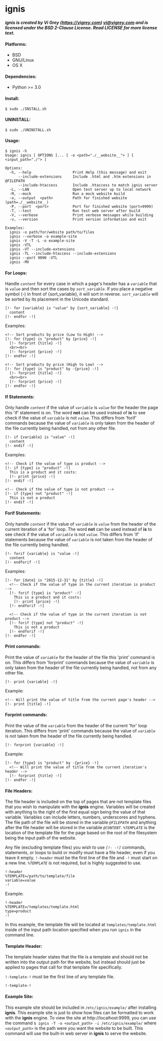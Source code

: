 # ignis

**_ignis is created by Vi Grey (https://vigrey.com) <vi@vigrey.com> and is licensed under the BSD 2-Clause License.  Read LICENSE for more license text._**

#### Platforms:
- BSD
- GNU/Linux
- OS X

#### Dependencies:
- Python >= 3.0

#### Install:
    $ sudo ./INSTALL.sh

#### UNINSTALL:
    $ sudo ./UNINSTALL.sh

#### Usage:
    $ ignis -h
    Usage: ignis [ OPTIONS ]... [ -o <path="./__website__"> ] [ <input_path="./"> ]

    Options:
      -h, --help                   Print Help (this message) and exit
          --include-extensions     Include .html and .htm extensions in @FILEPATH
          --include-htaccess       Include .htaccess to match ignis server
      -L, --LAN                    Open test server up to local network
      -M, --mock                   Run a mock website build
      -o, --output  <path>         Path for finished website (path=./__website__)
      -P, --port  <port>           Port for finished website (port=9999)
      -T, --test                   Run test web server after build
      -V, --verbose                Print verbose messages while building
      -v, --version                Print version information and exit

    Examples:
      ignis -o path/for/website path/to/files
      ignis --verbose -o example-site
      ignis -V -T -L -o example-site
      ignis -VTL
      ignis -VT --include-extensions
      ignis -TL --include-htaccess --include-extensions
      ignis --port 9090 -VTL
      ignis -MV

#### For Loops:

Handle *`content`* for every case in which a page's header has a *`variable`* that is *`value`* and then sort the cases by *`sort_variable`*.  If you place a negative symbol (-) in front of {sort_variable}, it will sort in reverse.  *`sort_variable`* will be sorted by its placement in the Unicode standard.

    [!- for {variable} is "value" by {sort_variable} -!]
      content
    [!- endfor -!]

Examples:

    <!-- Sort products by price (Low to High) -->
    [!- for {type} is "product" by {price} -!]
      [!- forprint {title} -!]
      <br><br>
      [!- forprint {price} -!]
    [!- endfor -!]

    <!-- Sort products by price (High to Low) -->
    [!- for {type} is "product" by -{price} -!]
      [!- forprint {title} -!]
      <br><br>
      [!- forprint {price} -!]
    [!- endfor -!]

#### If Statements:

Only handle *`content`* if the value of *`variable`* is *`value`* for the header the page this 'if' statement is on.  The word **not** can be used instead of **is** to see check if the value of *`variable`* is not *`value`*.  This differs from 'forif' commands because the value of *`variable`* is only taken from the header of the file currently being handled, not from any other file.

    [!- if {variable} is "value" -!]
      content
    [!- endif -!]

Examples:

    <!-- Check if the value of type is product -->
    [!- if {type} is "product" -!]
      This is a product and it costs:
      [!- print {price} -!]
    [!- endif -!]

    <!-- Check if the value of type is not product -->
    [!- if {type} not "product" -!]
      This is not a product
    [!- endif -!]

#### Forif Statements:

Only handle *`content`* if the value of *`variable`* is *`value`* from the header of the current iteration of a 'for' loop.  The word **not** can be used instead of **is** to see check if the value of *`variable`* is not *`value`*.  This differs from 'if' statements because the value of *`variable`* is not taken from the header of the file currently being handled.

    [!- forif {variable} is "value -!]
      content
    [!- endforif -!]

Examples:

    [!- for {date} is "2015-12-31" by {title} -!]
      <!-- Check if the value of type in the current iteration is product -->
      [!- forif {type} is "product" -!]
        This is a product and it costs:
        [!- print {price} -!]
      [!- endforif -!]

      <!-- Check if the value of type in the current iteration is not product -->
      [!- forif {type} not "product" -!]
        This is not a product
      [!- endforif -!]
    [!- endfor -!]

#### Print commands:

Print the value of *`variable`* for the header of the file this 'print' command is on.  This differs from 'forprint' commands because the value of *`variable`* is only taken from the header of the file currently being handled, not from any other file.

    [!- print {variable} -!]

Example:

    <!-- Will print the value of title from the current page's header -->
    [!- print {title} -!]

#### Forprint commands:

Print the value of the *`variable`* from the header of the current 'for' loop iteration.  This differs from 'print' commands because the value of *`variable`* is not taken from the header of the file currently being handled.

    [!- forprint {variable} -!]

Example:

    [!- for {type} is "product" by -{price} -!]
      <!-- Will print the value of title from the current iteration's header -->
      [!- forprint {title} -!]
    [!- endfor -!]

#### File Headers:

The file header is included on the top of pages that are not template files that you wish to manipulate with the **ignis** engine.  Variables will be created with anything to the right of the first equal sign being the value of that variable.  Variables can include letters, numbers, underscores and hyphens.  The file path of the file will be stored in the variable *`@FILEPATH`* and anything after the file header will be stored in the variable *`@CONTENT`*.  *`%TEMPLATE`* is the location of the template file for the page based on the root of the filesystem being the input path of the website.

Any file (excluding template files) you wish to use *`[!- -!]`* commands, statements, or loops to build or modify must have a file header, even if you leave it empty.  `!-header` must be the first line of the file and `-!` must start on a new line.  *`%TEMPLATE`* is not required, but is highly suggested to use.

    !-header
    %TEMPLATE=/path/to/template/file
    variable=value
    -!

Example:

    !-header
    %TEMPLATE=/templates/template.html
    type=product
    -!

In this example, the template file will be located at `templates/template.html` inside of the input path location specified when you run `ignis` in the command line.

#### Template Header:

The template header states that the file is a template and should not be written into the output path for the website, but instead should just be applied to pages that call for that template file specifically.

`!-template-!` must be the first line of any template file.

    !-template-!

#### Example Site:

This example site should be included in `/etc/ignis/example/` after installing **ignis**.  This example site is just to show how files can be formatted to work with the **ignis** engine.  To view the site at http://localhost:9999, you can use the command `$ ignis -T -o <output_path> -i /etc/ignis/example/` where *`<output_path>`* is the path were you want the website to be built.  This command will use the built-in web server in **ignis** to serve the website.
